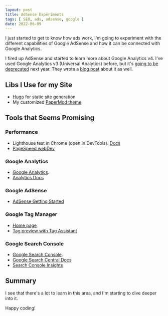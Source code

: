 ```yaml
---
layout: post
title: AdSense Experiments
tags: [ SEO, ads, adsense, google ]
date: 2022-06-09
---
```


I just started to get to know how ads work, I'm going to experiment with the different capabilities of Google AdSense and how it can be connected with Google Analytics.

<!--more-->

I fired up AdSense and started to learn more about Google Analytics v4.
I've used Google Analytics v3 (Universal Analytics) before, but it's [going to be deprecated](https://support.google.com/analytics/answer/11583528?hl=en) next year.
They wrote a [blog post](https://blog.google/products/marketingplatform/analytics/prepare-for-future-with-google-analytics-4/?utm_campaign=2022-q1-gbl-all-gafree) about it as well.

## Libs I Use for my Site

- [Hugo](https://gohugo.io/documentation/) for static site generation
- My customized [PaperMod theme](https://github.com/budavariam/hugo-PaperMod/tree/budavariam)

## Tools that Seems Promising

### Performance

- Lighthouse test in Chrome (open in DevTools). [Docs](https://developer.chrome.com/docs/lighthouse/overview/)
- [PageSpeed webDev](https://pagespeed.web.dev/report?url=https%3A%2F%2Fbudavariam.github.io%2F&form_factor=mobile)

### Google Analytics

- [Google Analytics](https://analytics.google.com/analytics/web/).
- [Analytics Docs](https://developers.google.com/analytics)

### Google AdSense

- [AdSense Getting Started](https://www.google.com/adsense/start/)

### Google Tag Manager

- [Home page](https://tagmanager.google.com/)
- [Tag preview with Tag Assistant](https://tagassistant.google.com/)

### Google Search Console

- [Google Search Console](https://search.google.com/search-console?utm_source=about-page&resource_id=https://budavariam.github.io/).
- [Google Search Central Docs](https://developers.google.com/search)
- [Search Console Insights](https://search.google.com/search-console/insights/u/0?resource_id=https://budavariam.github.io/)

## Summary

I see that there's a lot to learn in this area, and I'm starting to dive deeper into it.

Happy coding!
